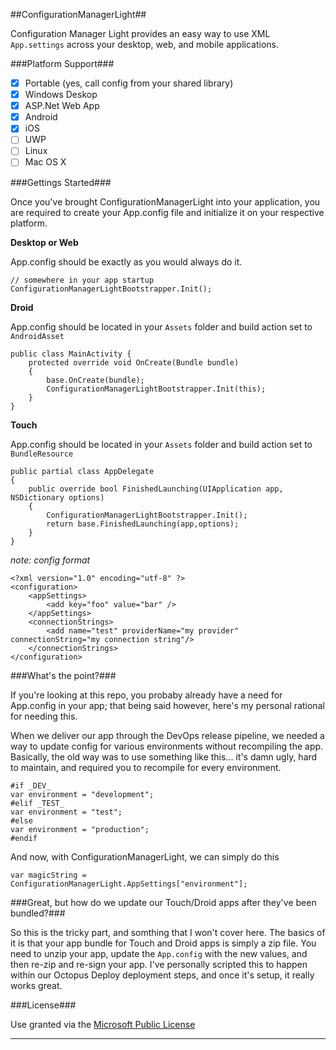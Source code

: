 ##ConfigurationManagerLight##

Configuration Manager Light provides an easy way to use XML `App.settings` across your desktop, web, and mobile applications.

###Platform Support###

- [x] Portable (yes, call config from your shared library)
- [x] Windows Deskop
- [x] ASP.Net Web App
- [x] Android
- [x] iOS
- [ ] UWP
- [ ] Linux
- [ ] Mac OS X

###Gettings Started###

Once you've brought ConfigurationManagerLight into your application, you are required to create your App.config file and initialize it on your respective platform.

**Desktop or Web**

App.config should be exactly as you would always do it.
```
// somewhere in your app startup
ConfigurationManagerLightBootstrapper.Init();
```

**Droid**

App.config should be located in your `Assets` folder and build action set to `AndroidAsset`

```
public class MainActivity {
    protected override void OnCreate(Bundle bundle)
	{
	    base.OnCreate(bundle);
		ConfigurationManagerLightBootstrapper.Init(this);
	}
}
```

**Touch**

App.config should be located in your `Assets` folder and build action set to `BundleResource`

```
public partial class AppDelegate
{
    public override bool FinishedLaunching(UIApplication app, NSDictionary options)
	{
	    ConfigurationManagerLightBootstrapper.Init();
	    return base.FinishedLaunching(app,options);
	}   
}
```

*note: config format*

```
<?xml version="1.0" encoding="utf-8" ?>
<configuration>
    <appSettings>
	    <add key="foo" value="bar" />
	</appSettings>
    <connectionStrings>
        <add name="test" providerName="my provider" connectionString="my connection string"/>
    </connectionStrings>
</configuration>
```

###What's the point?###

If you're looking at this repo, you probaby already have a need for App.config in your app; that being said however, here's my personal rational for needing this.

When we deliver our app through the DevOps release pipeline, we needed a way to update config for various environments without recompiling the app. Basically, the old way was to use something like this... it's damn ugly, hard to maintain, and required you to recompile for every environment.

```
#if _DEV_
var environment = "development";
#elif _TEST_
var environment = "test";
#else
var environment = "production";
#endif
```

And now, with ConfigurationManagerLight, we can simply do this

```
var magicString = ConfigurationManagerLight.AppSettings["environment"];
```

###Great, but how do we update our Touch/Droid apps after they've been bundled?###

So this is the tricky part, and somthing that I won't cover here. The basics of it is that your app bundle for Touch and Droid apps is simply a zip file. You need to unzip your app, update the `App.config` with the new values, and then re-zip and re-sign your app. I've personally scripted this to happen within our Octopus Deploy deployment steps, and once it's setup, it really works great.

###License###

Use granted via the [Microsoft Public License](https://opensource.org/licenses/MS-PL)

------

